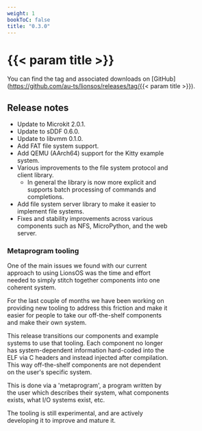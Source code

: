 ```yaml
---
weight: 1
bookToC: false
title: "0.3.0"
---
```


# {{< param title >}}

You can find the tag and associated downloads on [GitHub](https://github.com/au-ts/lionsos/releases/tag/{{< param title >}}).

## Release notes

<div style="width: 75%">

* Update to Microkit 2.0.1.
* Update to sDDF 0.6.0.
* Update to libvmm 0.1.0.
* Add FAT file system support.
* Add QEMU (AArch64) support for the Kitty example system.
* Various improvements to the file system protocol and client library.
  * In general the library is now more explicit and supports batch processing
    of commands and completions.
* Add file system server library to make it easier to implement
  file systems.
* Fixes and stability improvements across various components such as NFS, MicroPython,
  and the web server.

### Metaprogram tooling

One of the main issues we found with our current approach to using LionsOS was
the time and effort needed to simply stitch together components into one coherent
system.

For the last couple of months we have been working on providing new tooling to
address this friction and make it easier for people to take our off-the-shelf
components and make their own system.

This release transitions our components and example systems to use that tooling.
Each component no longer has system-dependent information hard-coded into the ELF
via C headers and instead injected after compilation. This way off-the-shelf components
are not dependent on the user's specific system.

This is done via a 'metaprogram', a program written by the user which describes their
system, what components exists, what I/O systems exist, etc.

The tooling is still experimental, and are actively developing it to improve and mature
it.

</div>
